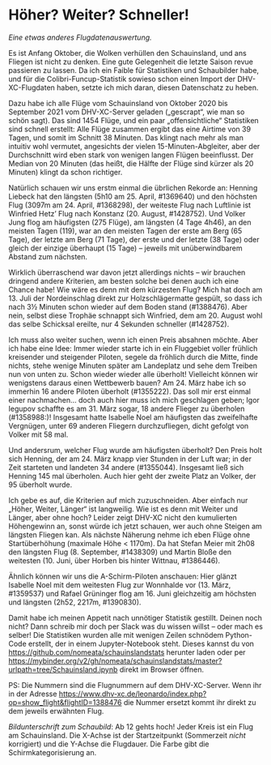 # Höher? Weiter? Schneller!

_Eine etwas anderes Flugdatenauswertung._


Es ist Anfang Oktober, die Wolken verhüllen den Schauinsland, und ans Fliegen ist nicht zu denken. Eine gute Gelegenheit die letzte Saison revue passieren zu lassen. Da ich ein Faible für Statistiken und Schaubilder habe, und für die Colibri-Funcup-Statistik sowieso schon einen Import der DHV-XC-Flugdaten haben, setzte ich mich daran, diesen Datenschatz zu heben.

Dazu habe ich alle Flüge vom Schauinsland von Oktober 2020 bis September 2021 vom DHV-XC-Server geladen („gescrapt“, wie man so schön sagt). Das sind 1454 Flüge, und ein paar „offensichtliche“ Statistiken sind schnell erstellt: Alle Flüge zusammen ergibt das eine Airtime von 39 Tagen, und somit im Schnitt 38 Minuten. Das klingt nach mehr als man intuitiv wohl vermutet, angesichts der vielen 15-Minuten-Abgleiter, aber der Durchschnitt wird eben stark von wenigen langen Flügen beeinflusst. Der Median von 20 Minuten (das heißt, die Hälfte der Flüge sind kürzer als 20 Minuten) klingt da schon richtiger.

Natürlich schauen wir uns erstm einmal die übrlichen Rekorde an: Henning Liebeck hat den längsten (5h10 am 25. April, \#1369640) und den höchsten Flug (3097m am 24. April, \#1368298), der weiteste Flug nach Luftlinie ist Winfried Hetz’ Flug nach Konstanz (20. August, \#1428752). Und Volker Jung flog am häufigsten (275 Flüge), am längsten (4 Tage 4h46), an den meisten Tagen (119), war an den meisten Tagen der erste am Berg (65 Tage), der letzte am Berg (71 Tage), der erste und der letzte (38 Tage) oder gleich der einzige überhaupt (15 Tage) – jeweils mit unüberwindbarem Abstand zum nächsten.

Wirklich überraschend war davon jetzt allerdings nichts – wir brauchen dringend andere Kriterien, am besten solche bei denen auch ich eine Chance habe! Wie wäre es denn mit dem kürzesten Flug? Mich hat doch am 13. Juli der Nordeinschlag direkt zur Holzschlägermatte gespült, so dass ich nach 3½ Minuten schon wieder auf dem Boden stand (\#1388476). Aber nein, selbst diese Trophäe schnappt sich Winfried, dem am 20. August wohl das selbe Schicksal ereilte, nur 4 Sekunden schneller (\#1428752).

Ich muss also weiter suchen, wenn ich einen Preis absahnen möchte. Aber ich habe eine Idee: Immer wieder starte ich in ein Fluggebiet voller frühlich kreisender und steigender Piloten, segele da fröhlich durch die Mitte, finde nichts, stehe wenige Minuten später am Landeplatz und sehe dem Treiben nun von unten zu. Schon wieder wieder alle überholt! Vielleicht können wir wenigstens daraus einen Wettbewerb bauen? Am 24. März habe ich so immerhin 16 andere Piloten überholt (\#1355222). Das soll mir erst einmal einer nachmachen… doch auch hier muss ich mich geschlagen geben; Igor Iegupov schaffte es am 31. März sogar, 18 andere Flieger zu überholen (\#1358988:)! Insgesamt hatte Isabelle Noel am häufigsten das zweifelhafte Vergnügen, unter 69 anderen Fliegern durchzufliegen, dicht gefolgt von Volker mit 58 mal.

Und andersrum, welcher Flug wurde am häufigsten überholt? Den Preis holt sich Henning, der am 24. März knapp vier Stunden in der Luft war; in der Zeit starteten und landeten 34 andere (\#1355044). Insgesamt ließ sich Henning 145 mal überholen. Auch hier geht der zweite Platz an Volker, der 95 überholt wurde.

Ich gebe es auf, die Kriterien auf mich zuzuschneiden. Aber einfach nur „Höher, Weiter, Länger“ ist langweilig. Wie ist es denn mit Weiter und Länger, aber ohne hoch? Leider zeigt DHV-XC nicht den kumulierten Höhengewinn an, sonst würde ich jetzt schauen, wer auch ohne Steigen am längsten Fliegen kan. Als nächste Näherung nehme ich eben Flüge ohne Startüberhöhung (maximale Höhe < 1170m). Da hat Stefan Meier mit 2h08 den längsten Flug (8. September, \#1438309) und Martin Bloße den weitesten (10. Juni, über Horben bis hinter Wittnau, \#1386446).

Ähnlich können wir uns die A-Schirm-Piloten anschauen: Hier glänzt Isabelle Noel mit dem weitesten Flug zur Wonnhalde vor (13. März, \#1359537) und Rafael Grüninger flog am 16. Juni gleichzeitig am höchsten und längsten (2h52, 2217m, \#1390830).

Damit habe ich meinen Appetit nach unnötiger Statistik gestillt. Deinen noch nicht? Dann schreib mir doch per Slack was du wissen willst – oder mach es selber! Die Statistiken wurden alle mit wenigen Zeilen schnödem Python-Code erstellt, der in einem Jupyter-Notebook steht. Dieses kannst du von <https://github.com/nomeata/schauinslandstats> herunter laden oder per <https://mybinder.org/v2/gh/nomeata/schauinslandstats/master?urlpath=tree/Schauinsland.ipynb> direkt im Browser öffnen.

PS: Die Nummern sind die Flugnummern auf dem DHV-XC-Server. Wenn ihr in der Adresse <https://www.dhv-xc.de/leonardo/index.php?op=show_flight&flightID=1388476> die Nummer ersetzt kommt ihr direkt zu dem jeweils erwähnten Flug.

_Bildunterschrift zum Schaubild_: Ab 12 gehts hoch! Jeder Kreis ist ein Flug am Schauinsland. Die X-Achse ist der Startzeitpunkt (Sommerzeit _nicht_ korrigiert) und die Y-Achse die Flugdauer. Die Farbe gibt die Schirmkategorisierung an.
